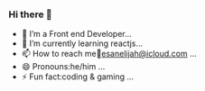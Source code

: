 ### Hi there 👋

- 🔭 I’m a Front end Developer...
- 🌱 I’m currently learning reactjs...
- 📫 How to reach me:email:esanelijah@icloud.com ...
- 😄 Pronouns:he/him ...
- ⚡ Fun fact:coding & gaming ...

